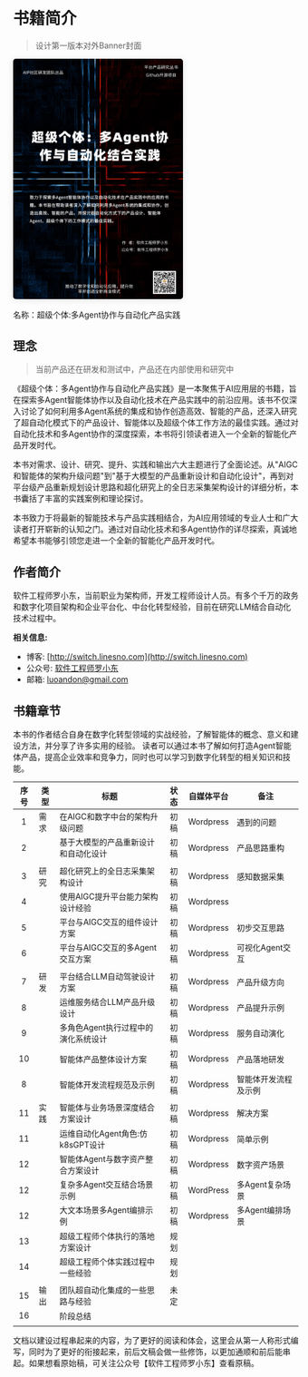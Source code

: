# 书籍简介

> 设计第一版本对外Banner封面

<img src="/book-cover.png" style="
    width: 300px;
    border-radius: 5px;
    box-shadow: 0 2px 12px 0 rgba(0,0,0,.1);
">

名称：超级个体:多Agent协作与自动化产品实践

## 理念

> 当前产品还在研发和测试中，产品还在内部使用和研究中

《超级个体：多Agent协作与自动化产品实践》是一本聚焦于AI应用层的书籍，旨在探索多Agent智能体协作以及自动化技术在产品实践中的前沿应用。该书不仅深入讨论了如何利用多Agent系统的集成和协作创造高效、智能的产品，还深入研究了超自动化模式下的产品设计、智能体以及超级个体工作方法的最佳实践。通过对自动化技术和多Agent协作的深度探索，本书将引领读者进入一个全新的智能化产品开发时代。

本书对需求、设计、研究、提升、实践和输出六大主题进行了全面论述。从"AIGC和智能体的架构升级问题"到"基于大模型的产品重新设计和自动化设计"，再到对平台级产品重新规划设计思路和超化研究上的全日志采集架构设计的详细分析，本书囊括了丰富的实践案例和理论探讨。

本书致力于将最新的智能技术与产品实践相结合，为AI应用领域的专业人士和广大读者打开崭新的认知之门。通过对自动化技术和多Agent协作的详尽探索，真诚地希望本书能够引领您走进一个全新的智能化产品开发时代。


## 作者简介

软件工程师罗小东，当前职业为架构师，开发工程师设计人员。有多个千万的政务和数字化项目架构和企业平台化、中台化转型经验，目前在研究LLM结合自动化技术过程中。

**相关信息:**

- 博客: [http://switch.linesno.com](http://switch.linesno.com)
- 公众号: [软件工程师罗小东](https://mp.weixin.qq.com/s/QwStapU73BJ3eklh-sVZMA)
- 邮箱: [luoandon@gmail.com](mailto:luoandon@gmail.com)

## 书籍章节

本书的作者结合自身在数字化转型领域的实战经验，了解智能体的概念、意义和建设方法，并分享了许多实用的经验。
读者可以通过本书了解如何打造Agent智能体产品，提高企业效率和竞争力，同时也可以学习到数字化转型的相关知识和技能。

| 序号 | 类型 | 标题                                 | 状态 | 自媒体平台 | 备注                 |
|:----:|------|--------------------------------------|:----:|:----------:|----------------------|
| 1    | 需求 | 在AIGC和数字中台的架构升级问题       | 初稿 | Wordpress  | 遇到的问题           |
| 2    |      | 基于大模型的产品重新设计和自动化设计 | 初稿 | Wordpress  | 产品思路重构         |
|      |      |                                      |      |            |                      |
| 3    | 研究 | 超化研究上的全日志采集架构设计       | 初稿 | Wordpress  | 感知数据采集         |
| 4    |      | 使用AIGC提升平台能力架构设计经验     | 初稿 | Wordpress  |                      |
| 5    |      | 平台与AIGC交互的组件设计方案         | 初稿 | Wordpress  | 初步交互思路         |
| 6    |      | 平台与AIGC交互的多Agent交互方案      | 初稿 | Wordpress  | 可视化Agent交互      |
|      |      |                                      |      |            |                      |
| 7    | 研发 | 平台结合LLM自动驾驶设计方案          | 初稿 | Wordpress  | 产品升级方向         |
| 8    |      | 运维服务结合LLM产品升级设计          | 初稿 | Wordpress  | 产品提升示例         |
| 9    |      | 多角色Agent执行过程中的演化系统设计  | 初稿 | Wordpress  | 服务自动演化         |
| 10   |      | 智能体产品整体设计方案               | 初稿 |Wordpress            | 产品落地研发         |
| 8    |      | 智能体开发流程规范及示例             | 初稿 | Wordpress           | 智能体开发流程及示例 |
|      |      |                                      |      |            |                      |
| 11   | 实践 | 智能体与业务场景深度结合方案设计     | 初稿 | Wordpress  | 解决方案             |
| 11   |      | 运维自动化Agent角色:仿k8sGPT设计     | 初稿 | Wordpress  | 简单示例             |
| 12   |      | 智能体Agent与数字资产整合方案设计 | 初稿| Wordpress           | 数字资产场景         | 规划 |            | 闭环工作             |
| 12   |      | 复杂多Agent交互结合场景示例    | 初稿| WordPress           | 多Agent复杂场景      |
| 12   |      | 大文本场景多Agent编排示例| 初稿| Wordpress           | 多Agent编排场景      |
| 13   |      | 超级工程师个体执行的落地方案设计     | 规划 |            |                      |
| 14   |      | 超级工程师个体实践过程中一些经验     | 规划 |            |                      |
|      |      |                                      |      |            |                      |
| 15   | 输出     | 团队超自动化集成的一些思路与经验     | 未定 |            |                      |
| 16   |      | 阶段总结                             |      |            |                      |
|      |      |                                      |      |            |                      |

文档以建设过程串起来的内容，为了更好的阅读和体会，这里会从第一人称形式编写，同时为了更好的衔接起来，前后文稿会做一些修饰，以更加通顺和前后能串起。如果想看原始稿，可关注公众号【软件工程师罗小东】查看原稿。

